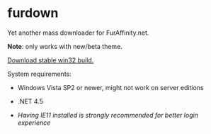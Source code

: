 # furdown



Yet another mass downloader for FurAffinity.net.

**Note**: only works with new/beta theme.



[Download stable win32 build.](https://github.com/crouvpony47/furdown/raw/master/bin-stable/furdown.exe)

System requirements:

- Windows Vista SP2 or newer, might not work on server editions

- .NET 4.5

- *Having IE11 installed is strongly recommended for better login experience*
